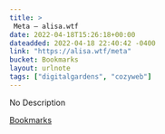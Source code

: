 ```yaml
---
title: > 
 Meta — alisa.wtf
date: 2022-04-18T15:26:18+00:00
dateadded: 2022-04-18 22:40:42 -0400
link: "https://alisa.wtf/meta"
bucket: Bookmarks
layout: urlnote
tags: ["digitalgardens", "cozyweb"]
--- 
```

No Description
 <!-- end excerpt --> 
<div class='bucket'><a class='internal-link' href='/buckets/bookmarks'>Bookmarks</a></div> 
